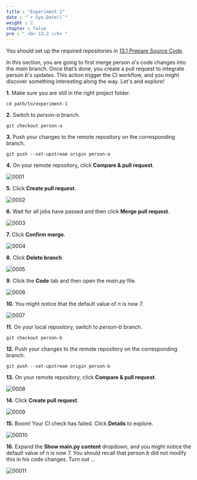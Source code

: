 ```yaml
---
title : "Experiment 1"
date : "`r Sys.Date()`"
weight : 2
chapter : false
pre : " <b> 13.2 </b> "
---
```


You should set up the required repositories in [13.1 Prepare Source Code](13-experiments-with-gitHub-actions-merge-group/1-prepare-source-code). 

In this section, you are going to first merge person *a*'s code changes into the *main* branch. Once that’s done, you create a pull request to integrate person *b*'s updates. This action trigger the CI workflow, and you might discover something interesting along the way. Let's and explore!

**1.** Make sure you are still in the right project folder.

```git
cd path/to/experiment-1
```

**2.** Switch to *person-a* branch.

```git
git checkout person-a
```

**3.** Push your changes to the remote repository on the corresponding branch.

```git
git push --set-upstream origin person-a
```

**4.** On your remote repository, click **Compare & pull request**.

![0001](/images/13/2/0001.svg?featherlight=false&width=100pc)

**5.** Click **Create pull request**.

![0002](/images/13/2/0002.svg?featherlight=false&width=100pc)

**6.** Wait for all jobs have passed and then click **Merge pull request**.

![0003](/images/13/2/0003.svg?featherlight=false&width=100pc)

**7.** Click **Confirm merge**.

![0004](/images/13/2/0004.svg?featherlight=false&width=100pc)

**8.** Click **Delete branch**.

![0005](/images/13/2/0005.svg?featherlight=false&width=100pc)

**9.** Click the **Code** tab and then open the *main.py* file.

![0006](/images/13/2/0006.svg?featherlight=false&width=100pc)

**10.** You might notice that the default value of *n* is now 7.

![0007](/images/13/2/0007.svg?featherlight=false&width=100pc)

**11.** On your local repository, switch to *person-b* branch.

```git
git checkout person-b
```

**12.** Push your changes to the remote repository on the corresponding branch.

```git
git push --set-upstream origin person-b
```

**13.** On your remote repository, click **Compare & pull request**.

![0008](/images/13/2/0008.svg?featherlight=false&width=100pc)

**14.** Click **Create pull request**.

![0009](/images/13/2/0009.svg?featherlight=false&width=100pc)

**15.** Boom! Your CI check has failed. Click **Details** to explore.

![00010](/images/13/2/00010.svg?featherlight=false&width=100pc)

**16.** Expand the **Show main.py content** dropdown, and you might notice the default value of *n* is now 7. You should recall that person *b* did not modify this in his code changes. Turn out ...

![00011](/images/13/2/00011.svg?featherlight=false&width=100pc)